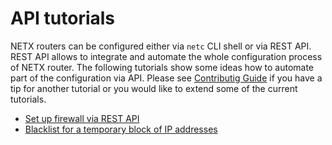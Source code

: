 # API tutorials

NETX routers can be configured either via `netc` CLI shell or via REST API. REST API allows to integrate and automate
the whole configuration process of NETX router. The following tutorials show some ideas how to automate part of the configuration
via API. Please see [Contributig Guide](~/index.md#contributing-guide) if you have a tip for another tutorial or you would like to extend some of 
the current tutorials.

* [Set up firewall via REST API](firewall.md)
* [Blacklist for a temporary block of IP addresses](blacklist.md)

